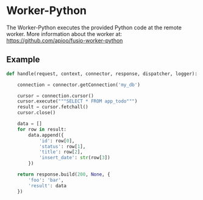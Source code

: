 
# Worker-Python

The Worker-Python executes the provided Python code at the remote worker. More
information about the worker at: https://github.com/apioo/fusio-worker-python

## Example

```python
def handle(request, context, connector, response, dispatcher, logger):

    connection = connector.getConnection('my_db')

    cursor = connection.cursor()
    cursor.execute("""SELECT * FROM app_todo""")
    result = cursor.fetchall()
    cursor.close()

    data = []
    for row in result:
        data.append({
            'id': row[0],
            'status': row[1],
            'title': row[2],
            'insert_date': str(row[3])
        })

    return response.build(200, None, {
        'foo': 'bar',
        'result': data
    })
```
